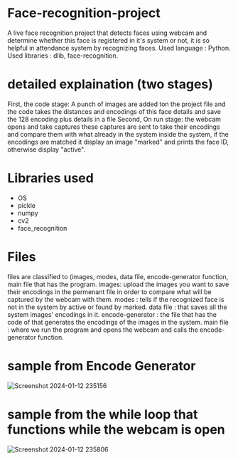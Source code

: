 # Face-recognition-project
A live face recognition project that detects faces using webcam and determine whether this face is registered in it's system or not, it is so helpful in attendance system by recognizing faces.
Used language : Python.
Used libraries : dlib, face-recognition.
# detailed explaination (two stages)
First, the code stage:
  A punch of images are added ton the project file and the code takes the distances and encodings of this face details and save the 128 encoding plus details in a file 
Second, On run stage:
  the webcam opens and take captures these captures are sent to take their encodings and compare them with what already in the system inside the system, if the encodings are matched it         display an image "marked" and prints the face ID, otherwise display "active".

  # Libraries used
- OS
- pickle
- numpy
- cv2
- face_recognition
  
  
# Files 
files are classified to (images, modes, data file, encode-generator function, main file that has the program.
images: upload the images you want to save their encodings in the permenant file in order to compare what will be captured by the webcam with them.
modes : tells if the recognized face is not in the system by active or found by marked.
data file : that saves all the system images' encodings in it.
encode-generator : the file that has the code of that generates the encodings of the images in the system.
main file : where we run the program and opens the webcam and calls the encode-generator function.     


# sample from Encode Generator 

![Screenshot 2024-01-12 235156](https://github.com/Zay-nabb/Face-recognition-project/assets/156392721/b9f1a97c-87e5-458b-8c92-260fe0a87eee)

# sample from the while loop that functions while the webcam is open

![Screenshot 2024-01-12 235806](https://github.com/Zay-nabb/Face-recognition-project/assets/156392721/c0a826e0-0310-47ae-9449-a96bfc883548)
